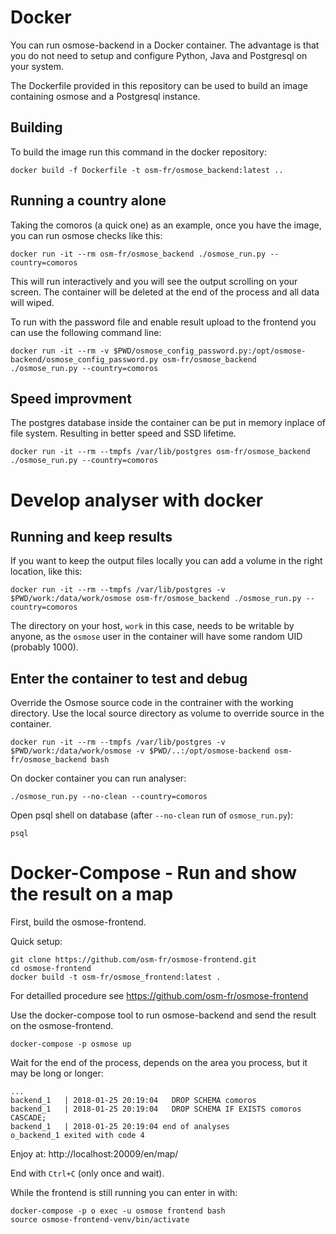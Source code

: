 Docker
======

You can run osmose-backend in a Docker container. The advantage is that
you do not need to setup and configure Python, Java and Postgresql on your system.

The Dockerfile provided in this repository can be used to build an image containing
osmose and a Postgresql instance.


Building
--------

To build the image run this command in the docker repository:
```
docker build -f Dockerfile -t osm-fr/osmose_backend:latest ..
```


Running a country alone
-----------------------

Taking the comoros (a quick one) as an example, once you have the image, you can
run osmose checks like this:
```
docker run -it --rm osm-fr/osmose_backend ./osmose_run.py --country=comoros
```
This will run interactively and you will see the output scrolling on your screen. The
container will be deleted at the end of the process and all data will wiped.

To run with the password file and enable result upload to the frontend
you can use the following command line:
```
docker run -it --rm -v $PWD/osmose_config_password.py:/opt/osmose-backend/osmose_config_password.py osm-fr/osmose_backend ./osmose_run.py --country=comoros
```


Speed improvment
----------------

The postgres database inside the container can be put in memory inplace
of file system. Resulting in better speed and SSD lifetime.
```
docker run -it --rm --tmpfs /var/lib/postgres osm-fr/osmose_backend ./osmose_run.py --country=comoros
```


Develop analyser with docker
============================

Running and keep results
------------------------

If you want to keep the output files locally you can add a volume in the right
location, like this:
```
docker run -it --rm --tmpfs /var/lib/postgres -v $PWD/work:/data/work/osmose osm-fr/osmose_backend ./osmose_run.py --country=comoros
```
The directory on your host, `work` in this case, needs to be writable by anyone, as the
`osmose` user in the container will have some random UID (probably 1000).


Enter the container to test and debug
-------------------------------------

Override the Osmose source code in the contrainer with the working
directory. Use the local source directory as volume to override source in
the container.
```
docker run -it --rm --tmpfs /var/lib/postgres -v $PWD/work:/data/work/osmose -v $PWD/..:/opt/osmose-backend osm-fr/osmose_backend bash
```

On docker container you can run analyser:
```
./osmose_run.py --no-clean --country=comoros
```

Open psql shell on database (after `--no-clean` run of `osmose_run.py`):
```
psql
```


Docker-Compose - Run and show the result on a map
=================================================

First, build the osmose-frontend.

Quick setup:
```
git clone https://github.com/osm-fr/osmose-frontend.git
cd osmose-frontend
docker build -t osm-fr/osmose_frontend:latest .
```

For detailled procedure see https://github.com/osm-fr/osmose-frontend

Use the docker-compose tool to run osmose-backend and send the result on the osmose-frontend.
```
docker-compose -p osmose up
```

Wait for the end of the process, depends on the area you process, but it may be long or longer:
```
...
backend_1   | 2018-01-25 20:19:04   DROP SCHEMA comoros
backend_1   | 2018-01-25 20:19:04   DROP SCHEMA IF EXISTS comoros CASCADE;
backend_1   | 2018-01-25 20:19:04 end of analyses
o_backend_1 exited with code 4
```

Enjoy at: http://localhost:20009/en/map/

End with `Ctrl+C` (only once and wait).

While the frontend is still running you can enter in with:
```
docker-compose -p o exec -u osmose frontend bash
source osmose-frontend-venv/bin/activate
```
